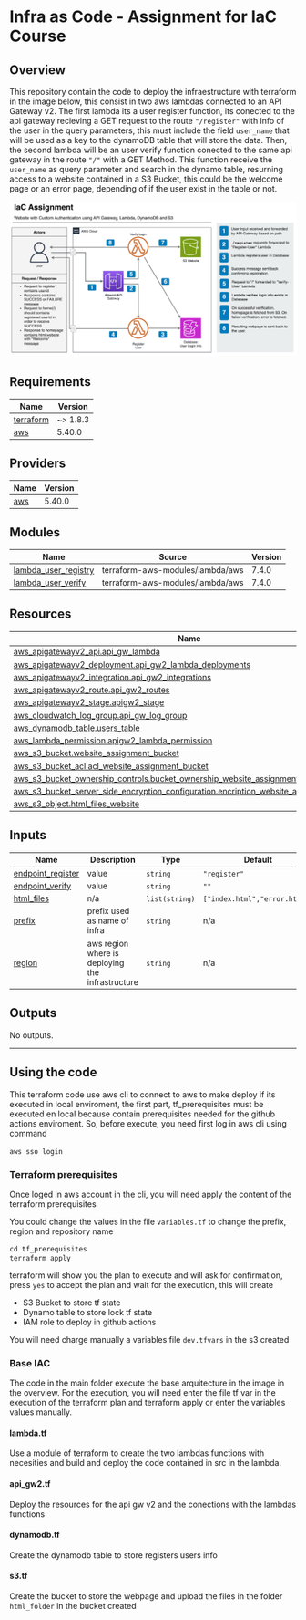 # Infra as Code - Assignment for IaC Course

## Overview
This repository contain the code to deploy the infraestructure with terraform in the image below, this consist in two aws lambdas connected to an API Gateway v2.
The first lambda its a user register function, its conected to the api gateway recieving a GET request to the route `"/register"` with info of the user in the query parameters, this must include the field `user_name` that will be used as a key to the dynamoDB table that will store the data.
Then, the second lambda will be an user verify function conected to the same api gateway in the route `"/"` with a GET Method. This function receive the `user_name` as query parameter and search in the dynamo table, resurning access to a website contained in a S3 Bucket, this could be the welcome page or an error page, depending of if the user exist in the table or not.

![Assignment details and diagram](./images/assignment.png "")

## Requirements

| Name | Version |
|------|---------|
| <a name="requirement_terraform"></a> [terraform](#requirement\_terraform) | ~> 1.8.3 |
| <a name="requirement_aws"></a> [aws](#requirement\_aws) | 5.40.0 |

## Providers

| Name | Version |
|------|---------|
| <a name="provider_aws"></a> [aws](#provider\_aws) | 5.40.0 |

## Modules

| Name | Source | Version |
|------|--------|---------|
| <a name="module_lambda_user_registry"></a> [lambda\_user\_registry](#module\_lambda\_user\_registry) | terraform-aws-modules/lambda/aws | 7.4.0 |
| <a name="module_lambda_user_verify"></a> [lambda\_user\_verify](#module\_lambda\_user\_verify) | terraform-aws-modules/lambda/aws | 7.4.0 |

## Resources

| Name | Type |
|------|------|
| [aws_apigatewayv2_api.api_gw_lambda](https://registry.terraform.io/providers/hashicorp/aws/5.40.0/docs/resources/apigatewayv2_api) | resource |
| [aws_apigatewayv2_deployment.api_gw2_lambda_deployments](https://registry.terraform.io/providers/hashicorp/aws/5.40.0/docs/resources/apigatewayv2_deployment) | resource |
| [aws_apigatewayv2_integration.api_gw2_integrations](https://registry.terraform.io/providers/hashicorp/aws/5.40.0/docs/resources/apigatewayv2_integration) | resource |
| [aws_apigatewayv2_route.api_gw2_routes](https://registry.terraform.io/providers/hashicorp/aws/5.40.0/docs/resources/apigatewayv2_route) | resource |
| [aws_apigatewayv2_stage.apigw2_stage](https://registry.terraform.io/providers/hashicorp/aws/5.40.0/docs/resources/apigatewayv2_stage) | resource |
| [aws_cloudwatch_log_group.api_gw_log_group](https://registry.terraform.io/providers/hashicorp/aws/5.40.0/docs/resources/cloudwatch_log_group) | resource |
| [aws_dynamodb_table.users_table](https://registry.terraform.io/providers/hashicorp/aws/5.40.0/docs/resources/dynamodb_table) | resource |
| [aws_lambda_permission.apigw2_lambda_permission](https://registry.terraform.io/providers/hashicorp/aws/5.40.0/docs/resources/lambda_permission) | resource |
| [aws_s3_bucket.website_assignment_bucket](https://registry.terraform.io/providers/hashicorp/aws/5.40.0/docs/resources/s3_bucket) | resource |
| [aws_s3_bucket_acl.acl_website_assignment_bucket](https://registry.terraform.io/providers/hashicorp/aws/5.40.0/docs/resources/s3_bucket_acl) | resource |
| [aws_s3_bucket_ownership_controls.bucket_ownership_website_assignment_bucket](https://registry.terraform.io/providers/hashicorp/aws/5.40.0/docs/resources/s3_bucket_ownership_controls) | resource |
| [aws_s3_bucket_server_side_encryption_configuration.encription_website_assignment_bucket](https://registry.terraform.io/providers/hashicorp/aws/5.40.0/docs/resources/s3_bucket_server_side_encryption_configuration) | resource |
| [aws_s3_object.html_files_website](https://registry.terraform.io/providers/hashicorp/aws/5.40.0/docs/resources/s3_object) | resource |

## Inputs

| Name | Description | Type | Default | Required |
|------|-------------|------|---------|:--------:|
| <a name="input_endpoint_register"></a> [endpoint\_register](#input\_endpoint\_register) | value | `string` | `"register"` | no |
| <a name="input_endpoint_verify"></a> [endpoint\_verify](#input\_endpoint\_verify) | value | `string` | `""` | no |
| <a name="input_html_files"></a> [html\_files](#input\_html\_files) | n/a | `list(string)` | `["index.html","error.html"]` | no |
| <a name="input_prefix"></a> [prefix](#input\_prefix) | prefix used as name of infra | `string` | n/a | yes |
| <a name="input_region"></a> [region](#input\_region) | aws region where is deploying the infrastructure | `string` | n/a | yes |

## Outputs

No outputs.

----------------------------------

## Using the code
This terraform code use aws cli to connect to aws to make deploy if its executed in local enviroment, the first part, tf_prerequisites must be executed en local because contain prerequisites needed for the github actions enviroment.
So, before execute, you need first log in aws cli using command

`aws sso login`


###  Terraform prerequisites
Once loged in aws account in the cli, you will need apply the content of the terraform prerequisites

You could change the values in the file `variables.tf` to change the prefix, region and repository name 

```
cd tf_prerequisites
terraform apply
```

terraform will show you the plan to execute and will ask for confirmation, press `yes` to accept the plan and wait for the execution, this will create 

- S3 Bucket to store tf state
- Dynamo table to store lock tf state
- IAM role to deploy in github actions

You will need charge manually a variables file `dev.tfvars` in the s3 created 

### Base IAC

The code in the main folder execute the base arquitecture in the image in the overview.
For the execution, you will need enter the file tf var in the execution of the terraform plan and terraform apply or enter the variables values manually.
#### lambda.tf
Use a module of terraform to create the two lambdas functions with necesities and build and deploy the code contained in src in the lambda.
#### api_gw2.tf
Deploy the resources for the api gw v2 and the conections with the lambdas functions
#### dynamodb.tf
Create the dynamodb table to store registers users info
#### s3.tf
Create the bucket to store the webpage and upload the files in the folder `html_folder` in the bucket created